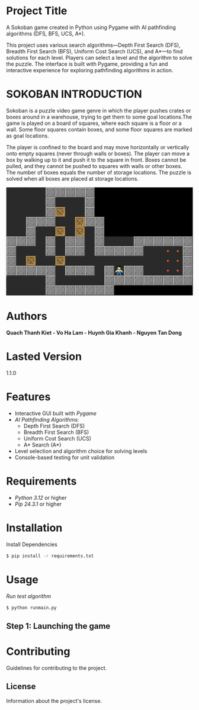 # Project Title
A Sokoban game created in Python using Pygame with AI pathfinding algorithms (DFS, BFS, UCS, A*).

This project uses various search algorithms—Depth First Search (DFS), Breadth First Search (BFS), Uniform Cost Search (UCS), and A*—to find solutions for each level. Players can select a level and the algorithm to solve the puzzle. The interface is built with Pygame, providing a fun and interactive experience for exploring pathfinding algorithms in action.

# SOKOBAN INTRODUCTION
Sokoban is a puzzle video game genre in which the player pushes crates or boxes around in a warehouse, trying to get them to some goal locations.The game is played on a board of squares, where each square is a floor or a wall. Some floor squares contain boxes, and some floor squares are marked as goal locations.

The player is confined to the board and may move horizontally or vertically onto empty squares (never through walls or boxes). The player can move a box by walking up to it and push it to the square in front. Boxes cannot be pulled, and they cannot be pushed to squares with walls or other boxes. The number of boxes equals the number of storage locations. The puzzle is solved when all boxes are placed at storage locations.  
<div align="center">
<img src="themes/images/screenshot.png" align="center"/>
</div> 

# Authors
**Quach Thanh Kiet - Vo Ha Lam - Huynh Gia Khanh - Nguyen Tan Dong**

# Lasted Version
1.1.0

# Features
+ Interactive GUI built with _Pygame_
+ _AI Pathfinding Algorithms:_
    + Depth First Search (DFS)
    + Breadth First Search (BFS)
    + Uniform Cost Search (UCS)
    + A* Search (A*)
+ Level selection and algorithm choice for solving levels
+ Console-based testing for unit validation



# Requirements
+ _Python 3.12_ or higher
+ _Pip 24.3.1_ or higher


# Installation

Install Dependencies
```sh
$ pip install -r requirements.txt
```

# Usage

 
 _Run test algorithm_
```sh
$ python runmain.py
```



## Step 1: Launching the game 





# Contributing

Guidelines for contributing to the project.

## License

Information about the project's license.